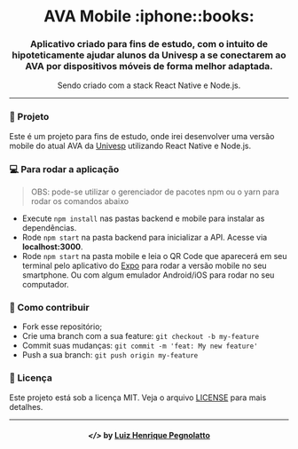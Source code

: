 <h1 align="center">
    AVA Mobile :iphone::books:
</h1>

<h3 align="center">Aplicativo criado para fins de estudo, com o intuito de hipoteticamente ajudar alunos da Univesp a se conectarem ao AVA por dispositivos móveis de forma melhor adaptada.</h2>

<p align="center"> Sendo criado com a stack React Native e Node.js.</p>

---

### :triangular_ruler: Projeto

Este é um projeto para fins de estudo, onde irei desenvolver uma versão mobile do atual AVA da [Univesp](https://univesp.br/) utilizando React Native e Node.js.

### :computer: Para rodar a aplicação

> OBS: pode-se utilizar o gerenciador de pacotes npm ou o yarn para rodar os comandos abaixo

- Execute `npm install` nas pastas backend e mobile para instalar as dependências.
- Rode `npm start` na pasta backend para inicializar a API. Acesse via **localhost:3000**.
- Rode `npm start` na pasta mobile e leia o QR Code que aparecerá em seu terminal pelo aplicativo do [Expo](https://expo.io/) para rodar a versão mobile no seu smartphone. Ou com algum emulador Android/iOS para rodar no seu computador.

### :stars: Como contribuir

- Fork esse repositório;
- Crie uma branch com a sua feature: `git checkout -b my-feature`
- Commit suas mudanças: `git commit -m 'feat: My new feature'`
- Push a sua branch: `git push origin my-feature`

### :memo: Licença

Este projeto está sob a licença MIT. Veja o arquivo [LICENSE](LICENSE) para mais detalhes.

---

<h4 align="center"> <em>&lt;/&gt;</em> by <a href="https://github.com/lhpegnolatto" target="_blank">Luiz Henrique Pegnolatto</a> </h4>
